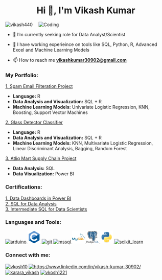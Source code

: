 <h1 align="center">Hi 👋, I'm Vikash Kumar</h1>
<img align="right" alt="Coding" width="400" src="https://aryng.com/assets/img/ani2.gif")
<p align="left"> <img src="https://komarev.com/ghpvc/?username=vikash440&label=Profile%20views&color=0e75b6&style=flat" alt="vikash440" /> </p>

- 🌱 I’m currently seeking role for Data Analyst/Scientist

- 🌱 I have working experieince on tools like SQL, Python, R, Advanced Excel and Machine Learning Models


- 📫 How to reach me **vikashkumar30902@gmail.com**



<h3 align= "left"><b>My Portfolio:</b></h3>

<a href = "https://github.com/vikash440/Spam_Email_Filteration_Classifier/blob/main/README.md">1. Spam Email Filteration Project</a>
- <b>Language:</b> R
- <b>Data Analysis and Visualization:</b> SQL + R
- <b>Machine Learning Models:</b> Univariate Logistic Regression, KNN, Boosting, Support Vector Machines

<a href= "https://github.com/vikash440/Glass_detection_Classifier/blob/main/README.md">2. Glass Detector Classifier</a>

- <b>Language:</b> R 
- <b>Data Analysis and Visualization:</b> SQL + R
- <b>Machine Learning Models:</b> KNN, Multivariate Logistic Regression, Linear Discriminant Analysis, Bagging, Random Forest 
  
<a href = "https://github.com/vikash440/Atliq_Mart_Supply_Chain_Power_BI_Project/blob/main/Atliq%20Mart%20Dashboard.pdf">3. Atliq Mart Supply Chain Project</a>
- <b>Data Analysis:</b> SQL
- <b>Data Visualization:</b> Power BI


<h3 align="left">Certifications:</h3>
<a href="https://www.linkedin.com/learning/certificates/6106631ec34c9165589314e18ddc7f857cb228ffc50c83d7b2fda3201483e68b"> 1. Data Dashboards in Power BI</a><br>
<a href="https://www.linkedin.com/learning/certificates/3b08123756865343b0f6441b94b0f62f6dda13f42c91db73fda5b3140c979f58"> 2. SQL for Data Analysis</a><br>
<a href="https://www.linkedin.com/learning/certificates/19cd7c6f4f3a72cba8fb8e858d4a501290870ffaa88afa3b70119901b99e6831"> 3. Intermediate SQL for Data Scientists</a>



<h3 align="left">Languages and Tools:</h3>
<p align="left"> <a href="https://www.arduino.cc/" target="_blank" rel="noreferrer"> <img src="https://cdn.worldvectorlogo.com/logos/arduino-1.svg" alt="arduino" width="40" height="40"/> </a> <a href="https://www.cprogramming.com/" target="_blank" rel="noreferrer"> <img src="https://raw.githubusercontent.com/devicons/devicon/master/icons/c/c-original.svg" alt="c" width="40" height="40"/> </a> <a href="https://git-scm.com/" target="_blank" rel="noreferrer"> <img src="https://www.vectorlogo.zone/logos/git-scm/git-scm-icon.svg" alt="git" width="40" height="40"/> </a> <a href="https://www.microsoft.com/en-us/sql-server" target="_blank" rel="noreferrer"> <img src="https://www.svgrepo.com/show/303229/microsoft-sql-server-logo.svg" alt="mssql" width="40" height="40"/> </a> <a href="https://www.mysql.com/" target="_blank" rel="noreferrer"> <img src="https://raw.githubusercontent.com/devicons/devicon/master/icons/mysql/mysql-original-wordmark.svg" alt="mysql" width="40" height="40"/> </a> <a href="https://www.postgresql.org" target="_blank" rel="noreferrer"> <img src="https://raw.githubusercontent.com/devicons/devicon/master/icons/postgresql/postgresql-original-wordmark.svg" alt="postgresql" width="40" height="40"/> </a> <a href="https://www.python.org" target="_blank" rel="noreferrer"> <img src="https://raw.githubusercontent.com/devicons/devicon/master/icons/python/python-original.svg" alt="python" width="40" height="40"/> </a><a href="https://scikit-learn.org/" target="_blank" rel="noreferrer"> <img src="https://upload.wikimedia.org/wikipedia/commons/0/05/Scikit_learn_logo_small.svg" alt="scikit_learn" width="40" height="40"/> </a> </p>


<h3 align="left">Connect with me:</h3>
<p align="left">
<a href="https://twitter.com/vkosh10" target="blank"><img align="center" src="https://raw.githubusercontent.com/rahuldkjain/github-profile-readme-generator/master/src/images/icons/Social/twitter.svg" alt="vkosh10" height="30" width="40" /></a>
<a href="https://linkedin.com/in/https://www.linkedin.com/in/vikash-kumar-30902/" target="blank"><img align="center" src="https://raw.githubusercontent.com/rahuldkjain/github-profile-readme-generator/master/src/images/icons/Social/linked-in-alt.svg" alt="https://www.linkedin.com/in/vikash-kumar-30902/" height="30" width="40" /></a>
<a href="https://instagram.com/karara_vikash" target="blank"><img align="center" src="https://raw.githubusercontent.com/rahuldkjain/github-profile-readme-generator/master/src/images/icons/Social/instagram.svg" alt="karara_vikash" height="30" width="40" /></a>
<a href="https://www.hackerrank.com/vkosh1221" target="blank"><img align="center" src="https://raw.githubusercontent.com/rahuldkjain/github-profile-readme-generator/master/src/images/icons/Social/hackerrank.svg" alt="vkosh1221" height="30" width="40" /></a>
</p>


